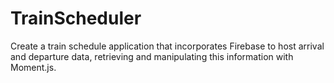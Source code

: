 # TrainScheduler
Create a train schedule application that incorporates Firebase to host arrival and departure data, retrieving and manipulating this information with Moment.js.
